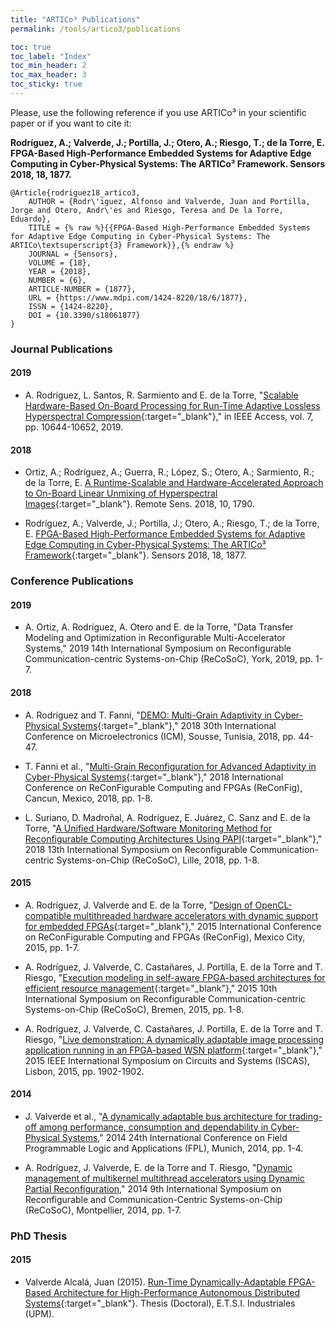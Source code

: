 ```yaml
---
title: "ARTICo³ Publications"
permalink: /tools/artico3/publications

toc: true
toc_label: "Index"
toc_min_header: 2
toc_max_header: 3
toc_sticky: true
---
```


Please, use the following reference if you use ARTICo³ in your scientific paper or if you want to cite it:

**Rodríguez, A.; Valverde, J.; Portilla, J.; Otero, A.; Riesgo, T.; de la Torre, E. FPGA-Based High-Performance Embedded Systems for Adaptive Edge Computing in Cyber-Physical Systems: The ARTICo³ Framework. Sensors 2018, 18, 1877.**

```
@Article{rodriguez18_artico3,
    AUTHOR = {Rodr\'iguez, Alfonso and Valverde, Juan and Portilla, Jorge and Otero, Andr\'es and Riesgo, Teresa and De la Torre, Eduardo},
    TITLE = {% raw %}{{FPGA-Based High-Performance Embedded Systems for Adaptive Edge Computing in Cyber-Physical Systems: The ARTICo\textsuperscript{3} Framework}},{% endraw %}
    JOURNAL = {Sensors},
    VOLUME = {18},
    YEAR = {2018},
    NUMBER = {6},
    ARTICLE-NUMBER = {1877},
    URL = {https://www.mdpi.com/1424-8220/18/6/1877},
    ISSN = {1424-8220},
    DOI = {10.3390/s18061877}
}
```


### Journal Publications

#### 2019

* A. Rodríguez, L. Santos, R. Sarmiento and E. de la Torre, "[Scalable Hardware-Based On-Board Processing for Run-Time Adaptive Lossless Hyperspectral Compression](https://ieeexplore.ieee.org/document/8610106){:target="_blank"}," in IEEE Access, vol. 7, pp. 10644-10652, 2019.


#### 2018

* Ortiz, A.; Rodríguez, A.; Guerra, R.; López, S.; Otero, A.; Sarmiento, R.; de la Torre, E. [A Runtime-Scalable and Hardware-Accelerated Approach to On-Board Linear Unmixing of Hyperspectral Images](https://www.mdpi.com/2072-4292/10/11/1790){:target="_blank"}. Remote Sens. 2018, 10, 1790.

* Rodríguez, A.; Valverde, J.; Portilla, J.; Otero, A.; Riesgo, T.; de la Torre, E. [FPGA-Based High-Performance Embedded Systems for Adaptive Edge Computing in Cyber-Physical Systems: The ARTICo³ Framework](https://www.mdpi.com/1424-8220/18/6/1877){:target="_blank"}. Sensors 2018, 18, 1877.



### Conference Publications

#### 2019

* A. Ortiz, A. Rodríguez, A. Otero and E. de la Torre, "Data Transfer Modeling and Optimization in Reconfigurable Multi-Accelerator Systems," 2019 14th International Symposium on Reconfigurable Communication-centric Systems-on-Chip (ReCoSoC), York, 2019, pp. 1-7.


#### 2018

* A. Rodríguez and T. Fanni, "[DEMO: Multi-Grain Adaptivity in Cyber-Physical Systems](https://ieeexplore.ieee.org/document/8704058){:target="_blank"}," 2018 30th International Conference on Microelectronics (ICM), Sousse, Tunisia, 2018, pp. 44-47.

* T. Fanni et al., "[Multi-Grain Reconfiguration for Advanced Adaptivity in Cyber-Physical Systems](https://ieeexplore.ieee.org/document/8641705){:target="_blank"}," 2018 International Conference on ReConFigurable Computing and FPGAs (ReConFig), Cancun, Mexico, 2018, pp. 1-8.

* L. Suriano, D. Madroñal, A. Rodríguez, E. Juárez, C. Sanz and E. de la Torre, "[A Unified Hardware/Software Monitoring Method for Reconfigurable Computing Architectures Using PAPI](https://ieeexplore.ieee.org/document/8449389){:target="_blank"}," 2018 13th International Symposium on Reconfigurable Communication-centric Systems-on-Chip (ReCoSoC), Lille, 2018, pp. 1-8.


#### 2015

* A. Rodríguez, J. Valverde and E. de la Torre, "[Design of OpenCL-compatible multithreaded hardware accelerators with dynamic support for embedded FPGAs](https://ieeexplore.ieee.org/document/7393297){:target="_blank"}," 2015 International Conference on ReConFigurable Computing and FPGAs (ReConFig), Mexico City, 2015, pp. 1-7.

* A. Rodríguez, J. Valverde, C. Castañares, J. Portilla, E. de la Torre and T. Riesgo, "[Execution modeling in self-aware FPGA-based architectures for efficient resource management](https://ieeexplore.ieee.org/document/7238086){:target="_blank"}," 2015 10th International Symposium on Reconfigurable Communication-centric Systems-on-Chip (ReCoSoC), Bremen, 2015, pp. 1-8.

* A. Rodríguez, J. Valverde, C. Castañares, J. Portilla, E. de la Torre and T. Riesgo, "[Live demonstration: A dynamically adaptable image processing application running in an FPGA-based WSN platform](https://ieeexplore.ieee.org/document/7169035){:target="_blank"}," 2015 IEEE International Symposium on Circuits and Systems (ISCAS), Lisbon, 2015, pp. 1902-1902.


#### 2014

* J. Valverde et al., "[A dynamically adaptable bus architecture for trading-off among performance, consumption and dependability in Cyber-Physical Systems](https://ieeexplore.ieee.org/document/6927394)," 2014 24th International Conference on Field Programmable Logic and Applications (FPL), Munich, 2014, pp. 1-4.

* A. Rodríguez, J. Valverde, E. de la Torre and T. Riesgo, "[Dynamic management of multikernel multithread accelerators using Dynamic Partial Reconfiguration](https://ieeexplore.ieee.org/document/6861363)," 2014 9th International Symposium on Reconfigurable and Communication-Centric Systems-on-Chip (ReCoSoC), Montpellier, 2014, pp. 1-7.



### PhD Thesis

#### 2015

* Valverde Alcalá, Juan (2015). [Run-Time Dynamically-Adaptable FPGA-Based Architecture for High-Performance Autonomous Distributed Systems](http://oa.upm.es/39365/){:target="_blank"}. Thesis (Doctoral), E.T.S.I. Industriales (UPM).
